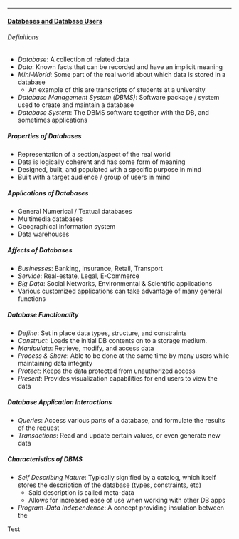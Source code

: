 ***
#### <u>Databases and Database Users</u>
###### Definitions
- *Database*: A collection of related data
- *Data*: Known facts that can be recorded and have an implicit meaning
- *Mini-World*: Some part of the real world about which data is stored in a database
	- An example of this are transcripts of students at a university
- *Database Management System (DBMS)*: Software package / system used to create and maintain a database
- *Database System*: The DBMS software together with the DB, and sometimes applications

##### Properties of Databases
- Representation of a section/aspect of the real world
- Data is logically coherent and has some form of meaning
- Designed, built, and populated with a specific purpose in mind
- Built with a target audience / group of users in mind

##### Applications of Databases
- General Numerical / Textual databases
- Multimedia databases
- Geographical information system
- Data warehouses

##### Affects of Databases
- *Businesses*: Banking, Insurance, Retail, Transport
- *Service*: Real-estate, Legal, E-Commerce
- *Big Data*: Social Networks, Environmental & Scientific applications
- Various customized applications can take advantage of many general functions

##### Database Functionality
- *Define*: Set in place data types, structure, and constraints
- *Construct*: Loads the initial DB contents on to a storage medium.
- *Manipulate*: Retrieve, modify, and access data
- *Process & Share*: Able to be done at the same time by many users while maintaining data integrity
- *Protect*: Keeps the data protected from unauthorized access
- *Present*: Provides visualization capabilities for end users to view the data

##### Database Application Interactions
- *Queries*: Access various parts of a database, and formulate the results of the request
- *Transactions*: Read and update certain values, or even generate new data

##### Characteristics of DBMS
- *Self Describing Nature*: Typically signified by a catalog, which itself stores the description of the database (types, constraints, etc)
	- Said description is called meta-data
	- Allows for increased ease of use when working with other DB apps
- *Program-Data Independence*: A concept providing insulation between the 

Test
